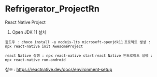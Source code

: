 # Refrigerator_ProjectRn
React Native Project



1. Open JDK 11 설치 

`윈도우 : choco install -y nodejs-lts microsoft-openjdk11`
`프로젝트 생성 : npx react-native init AwesomeProject`

`react Native 실행 : npx react-native start`
`react Native 안드로이드 실행 : npx react-native run-android`

참조 : https://reactnative.dev/docs/environment-setup
